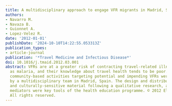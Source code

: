 ```yaml
---
title: A multidisciplinary approach to engage VFR migrants in Madrid, Spain
authors:
- Navarro M.
- Navaza B.
- Guionnet A.
- Lopez-Velez R.
date: '2012-01-01'
publishDate: '2024-10-10T14:22:55.053313Z'
publication_types:
- article-journal
publication: '*Travel Medicine and Infectious Disease*'
doi: 10.1016/j.tmaid.2012.03.001
abstract: VFRs are at a greater risk of contracting travel-related illnesses such
  as malaria, and their knowledge about travel health tends to be poor. Since 2009,
  community-based activities targeting potential and impending VFRs were performed
  by a multidisciplinary team in Madrid, Spain. The design and distribution of multilingual
  and culturally-sensitive material following a qualitative research, and intercultural
  mediators were key tools of the health education programme. © 2012 Elsevier Ltd.
  All rights reserved.
---
```

